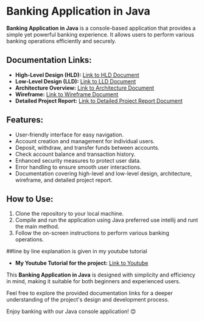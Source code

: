 # Banking Application in Java

**Banking Application in Java** is a console-based application that provides a simple yet powerful banking experience. It allows users to perform various banking operations efficiently and securely.

## Documentation Links:
- **High-Level Design (HLD):** [Link to HLD Document](https://docs.google.com/document/d/11Z_MX5Zavi2qUtMjPXglqjshz3v9w9Z9QfG148F0Y44/edit?usp=sharing)
- **Low-Level Design (LLD):** [Link to LLD Document](https://docs.google.com/document/d/14p8-R4FowHTZ0LNT1OYVclXZwZI0_5tQJS9iRisUwQY/edit?usp=sharing)
- **Architecture Overview:** [Link to Architecture Document](https://docs.google.com/document/d/1pqxXmeNm0WCYzRqDdbUUwLx3HSNsS0st6QfRH5Yo_e0/edit?usp=sharing)
- **Wireframe:** [Link to Wireframe Document](https://docs.google.com/document/d/1fk33KiOQqHy0GzSILoRNpKvNn0PNlxIRTaRKauInkPI/edit?usp=sharing)
- **Detailed Project Report:** [Link to Detailed Project Report Document](https://docs.google.com/document/d/1YdUcMEPzF-KQGYeXiJTK-fzRckk_78yg-MqLF7glsgk/edit?usp=sharing)

## Features:
- User-friendly interface for easy navigation.
- Account creation and management for individual users.
- Deposit, withdraw, and transfer funds between accounts.
- Check account balance and transaction history.
- Enhanced security measures to protect user data.
- Error handling to ensure smooth user interactions.
- Documentation covering high-level and low-level design, architecture, wireframe, and detailed project report.

## How to Use:
1. Clone the repository to your local machine.
2. Compile and run the application using Java preferred use intellij and runt the main method.
3. Follow the on-screen instructions to perform various banking operations.

##line by line explanation is given in my youtube tutorial
- **My Youtube Tutorial for the project:** [Link to Youtube](https://youtu.be/Vdq1578fwzs)

This **Banking Application in Java** is designed with simplicity and efficiency in mind, making it suitable for both beginners and experienced users.

Feel free to explore the provided documentation links for a deeper understanding of the project's design and development process.

Enjoy banking with our Java console application! 😊
